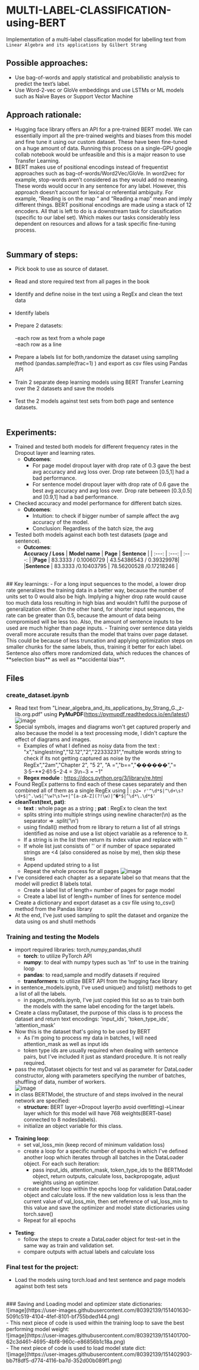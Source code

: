 # MULTI-LABEL-CLASSIFICATION-using-BERT
Implementation of a multi-label classification model for labelling text from `Linear Algebra and its applications by Gilbert Strang`
## Possible approaches:
- Use bag-of-words and apply statistical and probabilistic analysis to predict the text’s label.
- Use Word-2-vec or GloVe embeddings and use LSTMs or ML models such as Naïve Bayes or Support Vector Machine
## Approach rationale:
- Hugging face library offers an API for a pre-trained BERT model. We can essentially import all the pre-trained weights and biases from this model and fine tune it using our custom dataset. These have been fine-tuned on a huge amount of data. Running this process on a single-GPU google collab notebook would be unfeasible and this is a major reason to use Transfer Learning. 
- BERT makes use of positional encodings instead of frequentist approaches such as bag-of-words/Word2Vec/GloVe. In word2vec for example, stop-words aren’t considered as they would add no meaning. These words would occur in any sentence for any label. However, this approach doesn’t account for lexical or referential ambiguity. For example, “Reading is on the map “ and “Reading a map” mean and imply different things. BERT positional encodings are made using a stack of 12 encoders. All that is left to do is a downstream task for classification (specific to our label set). Which makes our tasks considerably less dependent on resources and allows for a task specific fine-tuning process.
<br/><br/>
## Summary of steps: 
- Pick book to use as source of dataset.<br/><br/>
- Read and store required text from all pages in the book<br/><br/> 
- Identify and define noise in the text using a RegEx and clean the text data<br/><br/> 
- Identify labels<br/><br/> 
- Prepare 2 datasets: <br/><br/> 
  -each row as text from a whole page<br/>
  -each row as a line <br/><br/> 
- Prepare a labels list for both,randomize the dataset using sampling method (pandas.sample(frac=1) ) and export as csv files using Pandas API<br/><br/> 
- Train 2 separate deep learning models using BERT Transfer Learning over the 2 datasets and save the models<br/><br/> 
- Test the 2 models against test sets from both page and sentence datasets.<br/><br/> 

## Experiments:
- Trained and tested both models for different frequency rates in the Dropout layer and learning rates.
  - **Outcomes**:
    - For page model dropout layer with drop rate of 0.3 gave the best avg accuracy and avg loss over. Drop rate between [0.5,1] had a bad performance.
    - For sentence model dropout layer with drop rate of 0.6 gave the best avg accuracy and avg loss over. Drop rate between [0.3,0.5] and [0.9,1] had a bad performance.   <br/>
- Checked accuracy and model performance for different batch sizes. <br/>
  - **Outcomes**:<br/>
    - Intuition: to check if bigger number of sample affect the avg accuracy of the model. <br/>
    - Conclusion: Regardless of the batch size, the avg <br/>
- Tested both models against each both test datasets (page and sentence). <br/>
  - **Outcomes**:<br/>
 **Accuracy / Loss**
| **Model name** | **Page** | **Sentence** |
| :---:    |  :---:  |  :---:  |
|**Page**      | 83.3333 / 0.10060729 | 43.54386543 / 0.39329978|
|**Sentence**  | 83.3333 /0.10403795 | 78.56200528 /0.17218246 |
<br/>
## Key learnings: 
- For a long input sequences to the model, a lower drop rate generalizes the training data in a better way, because the number of units set to 0 would also be high. Implying a higher drop rate would cause too much data loss resulting in high bias and wouldn’t fulfil the purpose of generalization either. On the other hand, for shorter input sequences, the rate can be greater than 0.5, because the amount of data being compromised will be less too. Also, the amount of sentence inputs to be used are much higher than page inputs. 
- Training over sentence data yields overall more accurate results than the model that trains over page dataset. This could be because of less truncation and applying optimization steps on smaller chunks for the same labels, thus, training it better for each label. Sentence also offers more randomized data, which reduces the chances of **selection bias** as well as **accidental bias**.

## Files
### create_dataset.ipynb
- Read text from "Linear_algebra_and_its_applications_by_Strang_G._z-lib.org.pdf" using **PyMuPDF**(https://pymupdf.readthedocs.io/en/latest/)
![image](https://user-images.githubusercontent.com/80392139/151307854-fa9d9844-9842-4880-ac18-1a248049dcee.png)
- Special symbols, images and diagrams won't get captured properly and also because the model is a text processing mode, I didn't capture the effect of diagrams and images.
  - Examples of what I defined as noisy data from the text :<br/>"x","singlestring","12.12","2","22333231","multiple words string to check if its not getting captured as noise by the RegEx","2am","Chapter 2", "5 2", "A =","b==","������","= 3·5−**2·61·5−2·4 = 3\n−3 = −1" 
  - **Regex module** : https://docs.python.org/3/library/re.html  
- Found RegEx patterns to find each of these cases separately and then combined all of them as a single RegEx using | : 
` p2= r'^\d*$|^\d+\s?\d+$|^.\w$|^\w?\s?=+|^[a-zA-Z](?!\w)|^�*$|^\d*\.\d*$' ` 
- **cleanText(text, pat)**: 
  - **text** : whole page as a string ; **pat** : RegEx to clean the text
  - splits string into multiple strings using newline character(\n) as the separator => .split('\n')
  - using findall() method from re library to return a list of all strings identified as noise and use a list object variable as a reference to it.
  - If a string is in the list then return its index value and replace with ''  
  - If whole list just consists of '' or if number of space separated strings are <4 (also considered as noise by me), then skip these lines 
  - Append updated string to a list
  - Repeat the whole process for all pages
![image](https://user-images.githubusercontent.com/80392139/151325950-aa186f56-881a-402b-9940-1f085c04929e.png)
- I've considered each chapter as a separate label so that means that the model will predict 8 labels total.
  - Create a label list of length= number of pages for page model
  - Create a label list of length= number of lines for sentence model
- Create a dictionary and export dataset as a csv file using to_csv() method from the Pandas library
- At the end, I've just used sampling to split the dataset and organize the data using os and shutil methods

### Training and testing the Models
- import required libraries: torch,numpy,pandas,shutil
  - **torch**: to utilize PyTorch API
  - **numpy**: to deal with numpy types such as 'Inf' to use in the training loop
  - **pandas**: to read,sample and modify datasets if required
  - **transformers**: to utilize BERT API from the hugging face library
- in sentence_models.ipynb, I've used unique() and tolist() methods to get a list of all the labels.
  - in pages_models.ipynb, I've just copied this list so as to train both the models with the same label encoding for the target labels.
- Create a class myDataset, the purpose of this class is to process the dataset and return text encodings: 'input_ids', 'token_type_ids', 'attention_mask'
- Now this is the dataset that's going to be used by BERT
  - As I'm going to process my data in batches, I will need attention_mask as well as input ids
  - token type ids are usually required when dealing with sentence pairs, but I've included it just as standard procedure. It is not really required.
- pass the myDataset objects for test and val as parameter for DataLoader constructor, along with parameters specifying the number of batches, shuffling of data, number of workers.<br/>![image](https://user-images.githubusercontent.com/80392139/151388218-ac5bb4dd-9875-4e91-901c-5447f398e774.png)
- in class BERTModel, the structure of and steps involved in the neural network are specified:
  - **structure:** BERT layer->Dropout layer(to avoid overfitting)->Linear layer which for this model will have 768 weights(BERT-base) connected to 8 nodes(labels).
  -  initialize an object variable for this class.
  <br/>
- **Training loop**:
  - set val_loss_min (keep record of minimum validation loss)
  - create a loop for a specific number of epochs in which I've defined another loop which iterates through all batches in the DataLoader object. For each such iteration:
    - pass input_ids, attention_mask, token_type_ids to the BERTModel object, return outputs, calculate loss, backpropogate, adjust weights using an optimizer.
  - create another loop within the epochs loop for validation DataLoader object and calculate loss. If the new validation loss is less than the current value of val_loss_min, then set reference of val_loss_min to this value and save the optimizer and model state dictionaries using torch.save()
  - Repeat for all epochs
  <br/>
- **Testing**:
  - follow the steps to create a DataLoader object for test-set in the same way as train and validation set.
  - compare outputs with actual labels and calculate loss
### Final test for the project: 
- Load the models using torch.load and test sentence and page models against both test sets
<br/>
### Saving and Loading model and optimizer state dictionaries: <br/>
![image](https://user-images.githubusercontent.com/80392139/151401630-5091c519-4104-4fef-8101-bf755bded144.png)<br/>
- This next piece of code is used within the training loop to save the best performing model weight:<br/>
![image](https://user-images.githubusercontent.com/80392139/151401700-62c3d461-4695-4bf8-960c-e86856b1c18a.png)<br/>
- The next piece of code is used to load model state dict: <br/>
![image](https://user-images.githubusercontent.com/80392139/151402903-bb7f8df5-d774-4116-ba7d-352d00b089f1.png)

